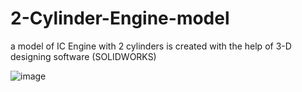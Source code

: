# 2-Cylinder-Engine-model
a model of IC Engine with 2 cylinders is created with the help of 3-D designing software (SOLIDWORKS) 

![image](https://github.com/R0H4Nsai/2-Cylinder-Engine-model-SolidWorks/assets/103584187/47cf69d1-8c34-4f6f-9713-1f2a552c8801)

